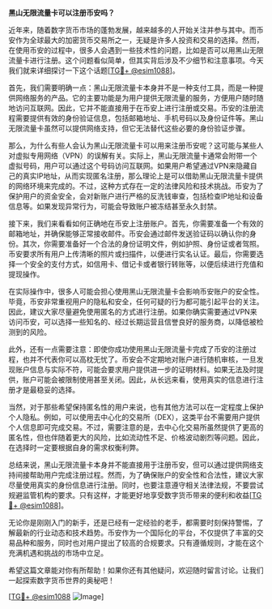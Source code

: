 **黑山无限流量卡可以注册币安吗？**

近年来，随着数字货币市场的蓬勃发展，越来越多的人开始关注并参与其中。而币安作为全球最大的加密货币交易所之一，无疑是许多人投资和交易的选择。然而，在使用币安的过程中，很多人会遇到一些技术性的问题，比如是否可以用黑山无限流量卡进行注册。这个问题看似简单，但其实背后涉及不少细节和注意事项。今天我们就来详细探讨一下这个话题[[TG💪+ @esim1088](https://t.me/s/esim1088)]。

首先，我们需要明确一点：黑山无限流量卡本身并不是一种支付工具，而是一种提供网络服务的产品。它的主要功能是为用户提供无限流量的服务，方便用户随时随地访问互联网。因此，它并不能直接用于在币安上进行注册或交易。币安的注册流程需要提供有效的身份验证信息，包括邮箱地址、手机号码以及身份证件等。黑山无限流量卡虽然可以提供网络支持，但它无法替代这些必要的身份验证步骤。

那么，为什么有些人会认为黑山无限流量卡可以用来注册币安呢？这可能与某些人对虚拟专用网络（VPN）的误解有关。实际上，黑山无限流量卡通常会附带一个虚拟号码，用户可以通过这个号码访问互联网。如果用户希望通过VPN来隐藏自己的真实IP地址，从而实现匿名注册，那么理论上是可以借助黑山无限流量卡提供的网络环境来完成的。不过，这种方式存在一定的法律风险和技术挑战。币安为了保护用户的资金安全，会对新账户进行严格的反洗钱审查，包括检查IP地址和设备信息等。如果发现异常行为，可能会导致账户被冻结甚至永久封禁。

接下来，我们来看看如何正确地在币安上注册账户。首先，你需要准备一个有效的邮箱地址，并确保能够正常接收邮件。币安会通过邮件发送验证码以确认你的身份。其次，你需要准备好一个合法的身份证明文件，例如护照、身份证或者驾照。币安要求所有用户上传清晰的照片或扫描件，以便进行实名认证。最后，你需要选择一个安全的支付方式，如信用卡、借记卡或者银行转账等，以便后续进行充值和提现操作。

在实际操作中，很多人可能会担心使用黑山无限流量卡会影响币安账户的安全性。毕竟，币安非常重视用户的隐私和安全，任何可疑的行为都可能引起平台的关注。因此，建议大家尽量避免使用匿名的方式进行注册。如果你确实需要通过VPN来访问币安，可以选择一些知名的、经过长期运营且信誉良好的服务商，以降低被检测到的风险。

此外，还有一点需要注意：即使你成功使用黑山无限流量卡完成了币安的注册过程，也并不代表你可以高枕无忧了。币安会不定期地对账户进行随机审核，一旦发现账户信息与实际不符，可能会要求用户提供进一步的证明材料。如果无法及时提供，账户可能会被限制使用甚至关闭。因此，从长远来看，使用真实的信息进行注册才是最稳妥的选择。

当然，对于那些希望保持匿名性的用户来说，也有其他方法可以在一定程度上保护个人隐私。例如，可以使用去中心化的交易所（DEX），这类平台不需要用户提供个人信息即可完成交易。不过，需要注意的是，去中心化交易所虽然提供了更高的匿名性，但也伴随着更大的风险，比如流动性不足、价格波动剧烈等问题。因此，在选择时一定要根据自身的需求权衡利弊。

总结来说，黑山无限流量卡本身并不能直接用于注册币安，但可以通过提供网络支持间接帮助用户完成注册过程。然而，为了确保账户的安全性和合法性，建议大家尽量使用真实的身份信息进行注册。同时，也要注意遵守相关法律法规，不要尝试规避监管机构的要求。只有这样，才能更好地享受数字货币带来的便利和收益[[TG💪+ @esim1088](https://t.me/s/esim1088)]。

无论你是刚刚入门的新手，还是已经有一定经验的老手，都需要时刻保持警惕，了解最新的行业动态和技术趋势。币安作为一个国际化的平台，不仅提供了丰富的交易品种和服务，同时也对用户提出了较高的合规要求。只有遵循规则，才能在这个充满机遇和挑战的市场中立足。

希望这篇文章能对你有所帮助！如果你还有其他疑问，欢迎随时留言讨论。让我们一起探索数字货币世界的奥秘吧！

[[TG💪+ @esim1088](https://t.me/s/esim1088) ![Image](https://i.postimg.cc/4NQfJmqS/Snipaste-2025-05-13-00-14-12.png)]